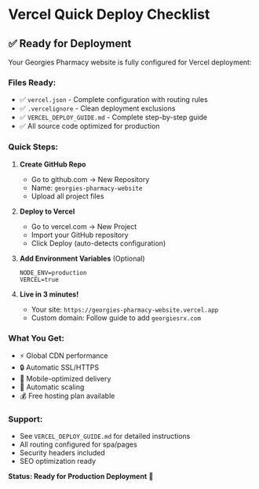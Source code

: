 # Vercel Quick Deploy Checklist

## ✅ Ready for Deployment

Your Georgies Pharmacy website is fully configured for Vercel deployment:

### Files Ready:

- ✅ `vercel.json` - Complete configuration with routing rules
- ✅ `.vercelignore` - Clean deployment exclusions
- ✅ `VERCEL_DEPLOY_GUIDE.md` - Complete step-by-step guide
- ✅ All source code optimized for production

### Quick Steps:

1. **Create GitHub Repo**
   - Go to github.com → New Repository
   - Name: `georgies-pharmacy-website`
   - Upload all project files

2. **Deploy to Vercel**
   - Go to vercel.com → New Project
   - Import your GitHub repository
   - Click Deploy (auto-detects configuration)

3. **Add Environment Variables** (Optional)

   ```
   NODE_ENV=production
   VERCEL=true
   ```

4. **Live in 3 minutes!**
   - Your site: `https://georgies-pharmacy-website.vercel.app`
   - Custom domain: Follow guide to add `georgiesrx.com`

### What You Get:

- ⚡ Global CDN performance
- 🔒 Automatic SSL/HTTPS
- 📱 Mobile-optimized delivery
- 🚀 Automatic scaling
- 💰 Free hosting plan available

### Support:

- See `VERCEL_DEPLOY_GUIDE.md` for detailed instructions
- All routing configured for spa/pages
- Security headers included
- SEO optimization ready

**Status: Ready for Production Deployment** 🚀
